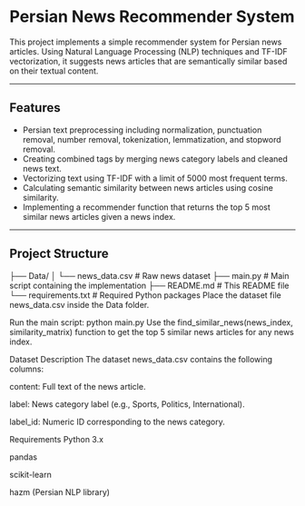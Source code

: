 # Persian News Recommender System

This project implements a simple recommender system for Persian news articles. Using Natural Language Processing (NLP) techniques and TF-IDF vectorization, it suggests news articles that are semantically similar based on their textual content.

---

## Features

- Persian text preprocessing including normalization, punctuation removal, number removal, tokenization, lemmatization, and stopword removal.
- Creating combined tags by merging news category labels and cleaned news text.
- Vectorizing text using TF-IDF with a limit of 5000 most frequent terms.
- Calculating semantic similarity between news articles using cosine similarity.
- Implementing a recommender function that returns the top 5 most similar news articles given a news index.

---

## Project Structure

├── Data/
│ └── news_data.csv # Raw news dataset
├── main.py # Main script containing the implementation
├── README.md # This README file
└── requirements.txt # Required Python packages
Place the dataset file news_data.csv inside the Data folder.

Run the main script:
python main.py
Use the find_similar_news(news_index, similarity_matrix) function to get the top 5 similar news articles for any news index.

Dataset Description
The dataset news_data.csv contains the following columns:

content: Full text of the news article.

label: News category label (e.g., Sports, Politics, International).

label_id: Numeric ID corresponding to the news category.

Requirements
Python 3.x

pandas

scikit-learn

hazm (Persian NLP library)
